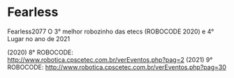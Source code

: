 # Fearless
Fearless2077 O 3° melhor robozinho das etecs (ROBOCODE 2020) e 4° Lugar no ano de 2021

(2020) 8° ROBOCODE: http://www.robotica.cpscetec.com.br/verEventos.php?pag=2
(2021) 9° ROBOCODE: http://www.robotica.cpscetec.com.br/verEventos.php?pag=30
